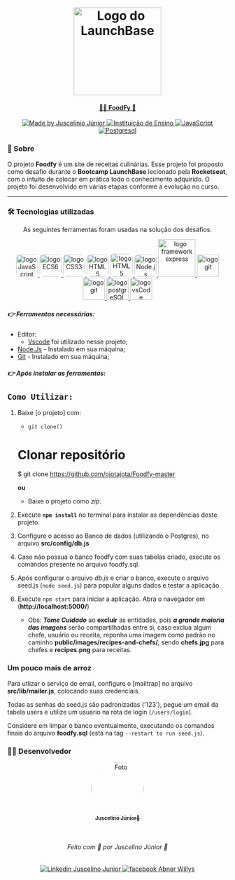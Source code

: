 <h1 align="center">
  <a href="https://github.com/abner-starkasty/Foodfy/raw/master/readme-assets/chef.png">
  <img 
    src="/readme-assets/chef.png"
    width="200px"
    alt="Logo do LaunchBase">
</h1>

<h4 align="center">
  🍕🍗  FoodFy 🚀
</h4>

<p align="center">
  <a href="https://www.linkedin.com/in/juscelino-j%C3%BAnior-19aab5113/">
    <img 
      alt="Made by Juscelinio Júnior" 
      src="https://img.shields.io/badge/MADE%20BY-Juscelino%20Junior-%230077b5?style=flat-square&logo=linkedin">
  </a>
  
  <a href="https://rocketseat.com.br/">
    <img 
      alt="Instituição de Ensino" 
      src="https://img.shields.io/badge/-Rocketseat-%237159c1?style=flat-square&logo=apache-rocketMQ&logoColor=White">
  </a>

  <a href="https://www.javascript.com/">
    <img 
      alt="JavaScript" 
      src="https://img.shields.io/badge/STACK-JavaScript-%23F7DF1E?style=flat-square&logo=JAVASCRIPT">
  </a>

  <a href="https://www.postgresql.org/">
    <img 
      alt="Postgresql" 
      src="https://badgen.net/badge/icon/postgresql?icon=postgresql&label">
  </a>
  
  
### 🔖 Sobre

O projeto **Foodfy** é um site de receitas culinárias. Esse projeto foi proposto como desafio durante o **Bootcamp LaunchBase** lecionado pela **Rocketseat**, com o intuito de colocar em prática todo o conhecimento adquirido. O projeto foi desenvolvido em várias etapas conforme a evolução no curso.


------
### 🛠 Tecnologias utilizadas

<p align="center">
As seguintes ferramentas foram usadas na solução dos desafios:

<p align="center">
    <a href="https://www.javascript.com/">
        <img 
            src="/readme-assets/icon-javascript.svg" 
            alt="logo JavaScript"
            width="50px"
            style="border-radius: 8px;">
    </a>
    <a href="http://www.ecma-international.org/ecma-262/6.0/">
        <img 
            src="/readme-assets/icon-ecmascript6.svg" 
            alt="logo ECS6"
            width="50px"
            style="border-radius: 8px;">
    </a>
    <a href="https://developer.mozilla.org/en-US/docs/Web/CSS">
        <img 
            src="/readme-assets/icon-css3.svg" 
            alt="logo CSS3"
            width="50px"
            style="border-radius: 8px;">
    </a>
    <a href="https://developer.mozilla.org/en-US/docs/Web/HTML">
        <img 
            src="/readme-assets/icon-html5.svg" 
            alt="logo HTML5"
            width="50px"
            style="border-radius: 8px;">
    </a>
    <a href="https://mozilla.github.io/nunjucks/">
        <img 
            src="/readme-assets/icon-nunjucks.svg" 
            alt="logo HTML5"
            width="52px"
            style="border-radius: 8px;">
    </a>
    <a href="https://nodejs.org/en/">
        <img 
            src="/readme-assets/icon-nodejs.svg" 
            alt="logo Node.js"
            width="50px"
            style="border-radius: 8px;">
    </a>
    <a href="https://expressjs.com/">
        <img 
            src="/readme-assets/icon-express2.png" 
            alt="logo framework express"
            width="85px">
    </a>
    <a href="https://git-scm.com/">
        <img 
            src="/readme-assets/icon-git.svg" 
            alt="logo git"
            width="50px">
    </a>
    <a href="https://github.com/">
        <img 
            src="/readme-assets/icon-gitHub2.svg" 
            alt="logo git"
            width="50px">
    </a>
    <a href="https://www.postgresql.org/">
        <img 
            src="/readme-assets/icon-postgresql.svg" 
            alt="logo postgreSQL"
            width="50px">
    </a>
    <a href="https://code.visualstudio.com/">
        <img 
            src="/readme-assets/icon-vscode.svg" 
            alt="logo vsCode"
            width="50px">
    </a>
</p>

##### 👉 Ferramentas necessárias:
- Editor:
    - [Vscode](https://code.visualstudio.com/) foi utilizado nesse projeto; 
- [Node.Js](https://nodejs.org/en/) - Instalado em sua máquina;
- [Git](https://git-scm.com/downloads) - Instalado em sua máquina;

##### 👉 Após instalar as ferramentas:

## `Como Utilizar:`

1. Baixe [o projeto] com:
    * `git clone()`
    # Clonar repositório
    $ git clone https://github.com/ojotajota/Foodfy-master
    
    **ou**
    
    * Baixe o projeto como _zip_.

2. Execute **`npm install`** no terminal para instalar as dependências deste projeto.

3. Configure o acesso ao Banco de dados (utilizando o Postgres), no arquivo __src/config/db.js__

4. Caso não possua o banco foodfy com suas tabelas criado, execute os comandos presente no arquivo foodfy.sql.

5. Após configurar o arquivo _db.js_ e criar o banco, execute o arquivo seed.js (`node seed.js`) para popular alguns dados e testar a aplicação.

6. Execute `npm start` para iniciar a aplicação. Abra o navegador em (**http://localhost:5000/**)
    * Obs: ***Tome Cuidado*** ao __excluir__ as entidades, pois _**a grande maioria das imagens**_ serão compartilhadas entre si, caso exclua algum chefe, usuário ou receita, reponha uma imagem como padrão no caminho **public/images/recipes-and-chefs/**, sendo __chefs.jpg__ para chefes e __recipes.png__ para receitas.

### Um pouco mais de arroz

Para utlizar o serviço de email, configure o [mailtrap] no arquivo **src/lib/mailer.js**, colocando suas credenciais.

Todas as senhas do seed.js são padronizadas ('123'), pegue um email da tabela users e utilize um usuário na rota de login (`/users/login`).

Considere em limpar o banco eventualmente, executando os comandos finais do arquivo **foodfy.sql** (está na tag `--restart to run seed.js`).


### 👨‍💻 Desenvolvedor

<p align="center">
    <a href="https://app.rocketseat.com.br/me/juscelino-de-melo-costa-junior-1585162196">
        <img 
            style="border-radius: 50%;" 
            src="https://avatars2.githubusercontent.com/u/50853522?s=460&u=683e8a27c25840fc488651ba112accb3e74a75fa&v=4" 
            width="120px;" 
            alt="Foto">
        <br/>
        <sub><b>Juscelino Júnior🚀</b></sub>
    </a>
</p>
</br>
<h6 align="center">
    Feito com 💜 por Juscelino Júnior 🙌 
</h6>

<p align="center">
    <a href="https://www.linkedin.com/in/juscelino-júnior-19aab5113/">
        <img 
            alt="Linkedin Juscelino Junior" 
            src="https://img.shields.io/badge/-Juscelino%20Junior-%230077b5?style=flat-square&logo=linkedin">
    </a>
    <a href="https://www.facebook.com/juscelinomcjunior/">
        <img 
            alt="facebook Abner Willys" 
            src="https://img.shields.io/badge/-Juscelino%20Junior-%234267b2?style=flat-square&logo=facebook&logoColor=white">
    </a>
    
</p>

